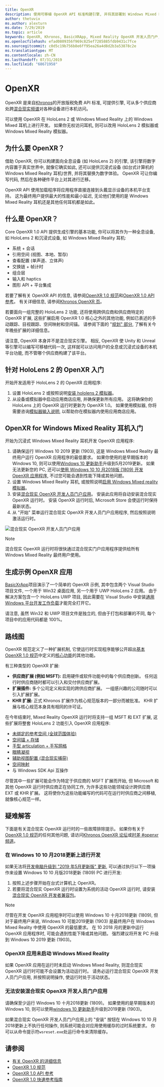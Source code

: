 ```yaml
---
title: OpenXR
description: 使用可移植 OpenXR API 标准构建引擎, 并将其部署到 Windows Mixed Reality 和 HoloLens 2 耳机。
author: thetuvix
ms.author: alexturn
ms.date: 7/29/2019
ms.topic: article
keywords: OpenXR, Khronos, BasicXRApp, Mixed Reality OpenXR 开发人员门户, DirectX, 本机, 本机应用自定义引擎, 中间件
ms.openlocfilehash: efad0809356f969c825ef7285885fdb9431c7fce
ms.sourcegitcommit: c0d5c19b756b8e6ff95ea26a4d8d2b3a53878c2e
ms.translationtype: MT
ms.contentlocale: zh-CN
ms.lasthandoff: 07/31/2019
ms.locfileid: "68671958"
---
```

# <a name="openxr"></a>OpenXR

OpenXR 是来自[Khronos](https://www.khronos.org/)的开放版税免费 API 标准, 可提供引擎, 可从多个供应商处跨[混合现实频谱](mixed-reality.md)对各种设备进行本机访问。

可以使用 OpenXR 在 HoloLens 2 或 Windows Mixed Reality 上的 Windows Mixed 耳机上进行开发。  如果你无权访问耳机, 则可以改用 HoloLens 2 模拟器或 Windows Mixed Reality 模拟器。

## <a name="why-openxr"></a>为什么要 OpenXR？

借助 OpenXR, 你可以构建面向全息设备 (如 HoloLens 2) 的引擎, 该引擎将数字内容置于真实世界中, 就像它确实如此, 还可以提供沉浸式设备 (如台式计算机的 Windows Mixed Reality 耳机)世界, 并将其替换为数字体验。  OpenXR 可让你编写代码, 然后在各种硬件平台上对其进行迁移。

OpenXR API 使用加载程序将应用程序直接连接到头戴显示设备的本机平台支持。  这为最终用户提供最大的性能和最小延迟, 无论他们使用的是 Windows Mixed Reality 耳机还是其他任何耳机都是如此。

## <a name="what-is-openxr"></a>什么是 OpenXR？

Core OpenXR 1.0 API 提供生成引擎的基本功能, 你可以将其作为一种全息设备, 如 HoloLens 2 和沉浸式设备, 如 Windows Mixed Reality 耳机:
* 系统 + 会话
* 引用空间 (视图、本地、暂存)
* 查看配置 (单声道、立体声)
* 交换链 + 帧计时
* 组合层
* 输入和 haptics
* 图形 API + 平台集成

若要了解有关 OpenXR API 的信息, 请参阅[OpenXR 1.0 规范](https://www.khronos.org/registry/OpenXR/specs/1.0/html/xrspec.html)和[OpenXR 1.0 API 参考](https://www.khronos.org/registry/OpenXR/specs/1.0/man/html/openxr.html)。  有关详细信息, 请参阅[Khronos OpenXR 页](https://www.khronos.org/openxr/)。

若要面向一组完整的 HoloLens 2 功能, 还将使用跨供应商和供应商特定的 OpenXR 扩展, 这些扩展启用 OpenXR 1.0 核心之外的其他功能, 例如已表述的手动跟踪、目视跟踪、空间映射和空间锚。  请参阅下面的 "[规划" 部分](openxr.md#roadmap), 了解有关今年晚些扩展的详细信息。

请注意, OpenXR 本身并不是混合现实引擎。  相反, OpenXR 使 Unity 和 Unreal 等引擎可以编写可移植代码一次, 这样就可以访问用户的全息或沉浸式设备的本机平台功能, 而不管哪个供应商构建了该平台。

## <a name="getting-started-with-openxr-for-hololens-2"></a>针对 HoloLens 2 的 OpenXR 入门

开始开发适用于 HoloLens 2 的 OpenXR 应用程序:

1. 设置 HoloLens 2 或按照说明[安装 hololens 2 模拟器](using-the-hololens-emulator.md)。
1. 从设备或模拟器中启动应用商店应用, 并确保更新所有应用。  这将确保你的 HoloLens 上的 OpenXR 运行时更新为 OpenXR 1.0。  如果使用模拟器, 你将需要咨询[模拟器输入说明](using-the-hololens-emulator.md#basic-emulator-input), 以帮助你在模拟器内使用应用商店应用。

## <a name="getting-started-with-openxr-for-windows-mixed-reality-headsets"></a>OpenXR for Windows Mixed Reality 耳机入门

开始为沉浸式 Windows Mixed Reality 耳机开发 OpenXR 应用程序:

1. 请确保运行 Windows 10 2019 更新 (1903), 这是 Windows Mixed Reality 最终用户运行 OpenXR 应用程序的最低要求。  如果你使用的是早期版本的 Windows 10, 则可以使用[Windows 10 更新助手](https://www.microsoft.com/en-us/software-download/windows10)升级到5月2019更新。  如果无法更新您的 PC, 还可以[使用 Windows 10 10 月2018版 (1809) 开发 OpenXR 应用程序](openxr.md#developing-on-windows-10-october-2018-update), 不过您可能会遇到性能下降或其他问题。
1. 设置 Windows Mixed Reality 耳机, 或按照说明[启用 Windows Mixed reality 模拟器](using-the-windows-mixed-reality-simulator.md)。
1. 安装[混合现实 OpenXR 开发人员门户应用](https://www.microsoft.com/store/productId/9n5cvvl23qbt)。  安装此应用将自动安装混合现实 OpenXR 运行时。  安装 OpenXR 运行时后, Microsoft Store 会使运行时保持最新状态。
1. 从 "开始" 菜单运行混合现实 OpenXR 开发人员门户应用程序, 然后按照说明激活运行时。

![混合现实 OpenXR 开发人员门户应用](images/mixed-reality-openxr-developer-portal.png)

> [!NOTE]
> 混合现实 OpenXR 运行时将很快通过混合现实门户应用程序提供给所有 Windows Mixed Reality 最终用户使用。

## <a name="building-a-sample-openxr-app"></a>生成示例 OpenXR 应用

[BasicXrApp](https://github.com/Microsoft/OpenXR-SDK-VisualStudio/tree/master/samples/BasicXrApp)项目演示了一个简单的 OpenXR 示例, 其中包含两个 Visual Studio 项目文件, 一个用于 Win32 桌面应用, 另一个用于 UWP HoloLens 2 应用。  由于解决方案包含一个 HoloLens UWP 项目, 因此需要在 Visual Studio 中安装[通用 Windows 平台开发工作负载](install-the-tools.md#installation-checklist)才能完全打开它。

请注意, 虽然 Win32 和 UWP 项目文件是独立的, 但由于打包和部署的不同, 每个项目中的应用代码都是 100%。

## <a name="roadmap"></a>路线图

OpenXR 规范定义了一种扩展机制, 它使运行时实现程序能够公开超出[基本 OpenXR 1.0 规范](https://www.khronos.org/registry/OpenXR/specs/1.0/html/xrspec.html)中定义的[核心功能](openxr.md#what-is-openxr)的其他功能。

有三种类型的 OpenXR 扩展:
* **供应商扩展 (例如 MSFT):** 启用硬件或软件功能中的每个供应商创新。  任何运行时供应商随时都可以引入和交付供应商扩展。
* **扩展插件:** 多个公司定义和实现的跨供应商扩展。  一组感兴趣的公司随时可以引入扩展扩展。
* **KHR 扩展:** 正式 Khronos 扩展作为核心规范版本的一部分而被批准。  KHR 扩展与核心规范本身具有相同的许可证。

在今年结束时, Mixed Reality OpenXR 运行时将支持一组 MSFT 和 EXT 扩展, 这些扩展将整套 HoloLens 2 功能引入 OpenXR 应用程序:
* [未绑定的参考空间 (全球范围体验)](coordinate-systems.md#building-a-world-scale-experience)
* [空间锚 + 存储](spatial-anchors.md)
* [手型 articulation + 手写网格](hands-and-tools.md)
* [眼睛凝视](eye-tracking.md)
* [辅助视图配置 (混合现实捕获)](mixed-reality-capture-for-developers.md#render-from-the-pv-camera-opt-in)
* [空间映射](spatial-mapping.md)
* 与 Windows SDK Api 互操作

尽管其中一些扩展可能会作为特定于供应商的 MSFT 扩展而开始, 但 Microsoft 和其他 OpenXR 运行时供应商正在协同工作, 为许多这些功能领域设计跨供应商 EXT 或 KHR 扩展。  这将使你为这些功能编写的代码可在运行时供应商之间移植, 就像核心规范一样。

## <a name="troubleshooting"></a>疑难解答

下面是有关混合现实 OpenXR 运行时的一些故障排除提示。  如果你有关于[OpenXR 1.0 规范](https://www.khronos.org/registry/OpenXR/specs/1.0/html/xrspec.html)的任何其他问题, 请访问[Khronos OpenXR 论坛](https://community.khronos.org/c/openxr)或[时差 #openxr 频道](https://khr.io/slack)。

### <a name="developing-on-windows-10-october-2018-update"></a>在 Windows 10 10 月2018更新上进行开发

如果无法将[开发电脑升级到 "2019 年5月更新版" 更新](https://www.microsoft.com/en-us/software-download/windows10), 可以通过执行以下一项操作来设置 Windows 10 10 月版2018更新 (1809) PC 进行开发:

1. 按照上述步骤开始在台式计算机上 OpenXR。
1. 若要将混合现实 OpenXR 运行时设置为系统的活动 OpenXR 运行时, 请安装[混合现实 OpenXR 开发者兼容包](https://aka.ms/openxr-compat)。

> [!NOTE]
> 尽管在开发 OpenXR 应用程序时可以使用 Windows 10 十月2018更新 (1809), 但对于最终用户来说, Windows 10 可能2019更新 (1903) 是最终用户在 Windows Mixed Reality 中使用 OpenXR 的最低要求。  在 10 2018 月的更新中运行 OpenXR 应用程序时, 可能会遇到性能下降或其他问题。  强烈建议将开发 PC 升级到 Windows 10 2019 更新 (1903)。

### <a name="openxr-app-not-starting-windows-mixed-reality"></a>OpenXR 应用未启动 Windows Mixed Reality

如果 OpenXR 应用在运行时未启动 Windows Mixed Reality, 则混合现实 OpenXR 运行时可能不会设置为活动运行时。  请务必运行混合现实 OpenXR 开发人员门户应用, 并按照说明操作, 使运行时处于活动状态。

### <a name="mixed-reality-openxr-developer-portal-app-cannot-be-installed"></a>无法安装混合现实 OpenXR 开发人员门户应用 

请确保至少运行 Windows 10 十月2018更新 (1809)。  如果使用的是早期版本的 Windows 10, 则可以使用[windows 10 更新助手](https://www.microsoft.com/en-us/software-download/windows10)升级到2019更新 (1903)。

如果混合现实 OpenXR 开发人员门户应用上的 "安装" 按钮在 Windows 10 10 月2018更新上不执行任何操作, 则系统可能会对应用使用缓存的过时系统要求。  你可以从命令提示符`wsreset.exe`处运行命令来清除缓存。

## <a name="see-also"></a>请参阅

* [有关 OpenXR 的详细信息](https://www.khronos.org/openxr/)
* [OpenXR 1.0 规范](https://www.khronos.org/registry/OpenXR/specs/1.0/html/xrspec.html)
* [OpenXR 1.0 API 参考](https://www.khronos.org/registry/OpenXR/specs/1.0/man/html/openxr.html)
* [OpenXR 1.0 快速参考指南](https://www.khronos.org/registry/OpenXR/specs/1.0/refguide/OpenXR-1.0-web.pdf)
